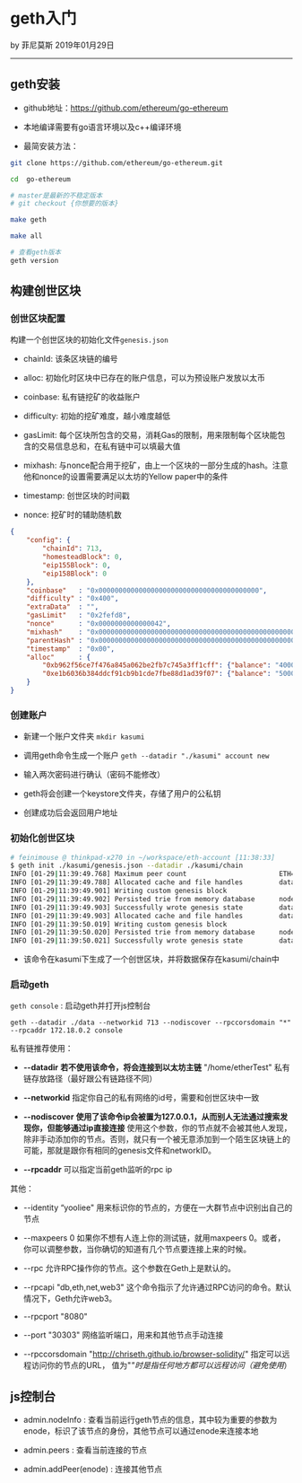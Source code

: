 # geth入门

by 菲尼莫斯 2019年01月29日

---

## geth安装

* github地址：https://github.com/ethereum/go-ethereum

* 本地编译需要有go语言环境以及c++编译环境

* 最简安装方法：
```bash
git clone https://github.com/ethereum/go-ethereum.git

cd  go-ethereum

# master是最新的不稳定版本
# git checkout {你想要的版本}

make geth

make all

# 查看geth版本
geth version
```

## 构建创世区块

### 创世区块配置

构建一个创世区块的初始化文件`genesis.json`

* chainId: 该条区块链的编号

* alloc: 初始化时区块中已存在的账户信息，可以为预设账户发放以太币

* coinbase: 私有链挖矿的收益账户

* difficulty: 初始的挖矿难度，越小难度越低

* gasLimit: 每个区块所包含的交易，消耗Gas的限制，用来限制每个区块能包含的交易信息总和，在私有链中可以填最大值

* mixhash: 与nonce配合用于挖矿，由上一个区块的一部分生成的hash。注意他和nonce的设置需要满足以太坊的Yellow paper中的条件

* timestamp: 创世区块的时间戳

* nonce: 挖矿时的辅助随机数

```json
{
    "config": {
        "chainId": 713,
        "homesteadBlock": 0,
        "eip155Block": 0,
        "eip158Block": 0
    },
    "coinbase"   : "0x0000000000000000000000000000000000000000",
    "difficulty" : "0x400",
    "extraData"  : "",
    "gasLimit"   : "0x2fefd8",
    "nonce"      : "0x0000000000000042",
    "mixhash"    : "0x0000000000000000000000000000000000000000000000000000000000000000",
    "parentHash" : "0x0000000000000000000000000000000000000000000000000000000000000000",
    "timestamp"  : "0x00",
    "alloc"      : {
        "0xb962f56ce7f476a845a062be2fb7c745a3ff1cff": {"balance": "4000000000000000000"},
        "0xe1b6036b384ddcf91cb9b1cde7fbe88d1ad39f07": {"balance": "5000000000000000000"}
    }
}

```

### 创建账户

* 新建一个账户文件夹 `mkdir kasumi`

* 调用geth命令生成一个账户 `geth --datadir "./kasumi" account new`

* 输入两次密码进行确认（密码不能修改）

* geth将会创建一个keystore文件夹，存储了用户的公私钥

* 创建成功后会返回用户地址

### 初始化创世区块

```bash
# feinimouse @ thinkpad-x270 in ~/workspace/eth-account [11:38:33]
$ geth init ./kasumi/genesis.json --datadir ./kasumi/chain
INFO [01-29|11:39:49.768] Maximum peer count                       ETH=25 LES=0 total=25
INFO [01-29|11:39:49.788] Allocated cache and file handles         database=/home/feinimouse/workspace/eth-account/kasumi/chain/geth/chaindata cache=16 handles=16
INFO [01-29|11:39:49.901] Writing custom genesis block
INFO [01-29|11:39:49.902] Persisted trie from memory database      nodes=3 size=409.00B time=234.956µs gcnodes=0 gcsize=0.00B gctime=0s livenodes=1 livesize=0.00B
INFO [01-29|11:39:49.903] Successfully wrote genesis state         database=chaindata                                                          hash=0e5c4c…bcf45a
INFO [01-29|11:39:49.903] Allocated cache and file handles         database=/home/feinimouse/workspace/eth-account/kasumi/chain/geth/lightchaindata cache=16 handles=16
INFO [01-29|11:39:50.019] Writing custom genesis block
INFO [01-29|11:39:50.020] Persisted trie from memory database      nodes=3 size=409.00B time=194.026µs gcnodes=0 gcsize=0.00B gctime=0s livenodes=1 livesize=0.00B
INFO [01-29|11:39:50.021] Successfully wrote genesis state         database=lightchaindata                                                          hash=0e5c4c…bcf45a
```

* 该命令在kasumi下生成了一个创世区块，并将数据保存在kasumi/chain中

### 启动geth

`geth console` : 启动geth并打开js控制台

`geth --datadir ./data --networkid 713 --nodiscover --rpccorsdomain "*" --rpcaddr 172.18.0.2 console`

私有链推荐使用：

* **--datadir** **若不使用该命令，将会连接到以太坊主链** "/home/etherTest" 私有链存放路径（最好跟公有链路径不同）

* **--networkid** 指定你自己的私有网络的id号，需要和创世区块中一致

* **--nodiscover** **使用了该命令ip会被置为127.0.0.1，从而别人无法通过搜索发现你，但能够通过ip直接连接** 使用这个参数，你的节点就不会被其他人发现，除非手动添加你的节点。否则，就只有一个被无意添加到一个陌生区块链上的可能，那就是跟你有相同的genesis文件和networkID。

* **--rpcaddr** 可以指定当前geth监听的rpc ip

其他：

* --identity “yooliee" 用来标识你的节点的，方便在一大群节点中识别出自己的节点

* --maxpeers 0 如果你不想有人连上你的测试链，就用maxpeers 0。或者，你可以调整参数，当你确切的知道有几个节点要连接上来的时候。

* --rpc 允许RPC操作你的节点。这个参数在Geth上是默认的。

* --rpcapi "db,eth,net,web3" 这个命令指示了允许通过RPC访问的命令。默认情况下，Geth允许web3。

* --rpcport "8080"

* --port "30303" 网络监听端口，用来和其他节点手动连接

* --rpccorsdomain "http://chriseth.github.io/browser-solidity/" 指定可以远程访问你的节点的URL， 值为"*"时是指任何地方都可以远程访问（避免使用*）

## js控制台

* admin.nodeInfo : 查看当前运行geth节点的信息，其中较为重要的参数为enode，标识了该节点的身份，其他节点可以通过enode来连接本地

* admin.peers : 查看当前连接的节点

* admin.addPeer(enode) : 连接其他节点


